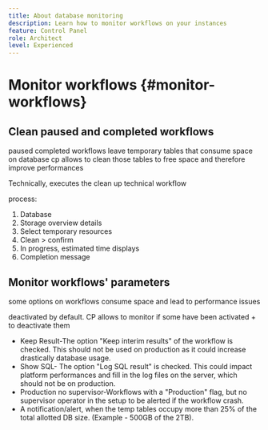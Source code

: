 ```yaml
---
title: About database monitoring
description: Learn how to monitor workflows on your instances
feature: Control Panel
role: Architect
level: Experienced
---
```

# Monitor workflows {#monitor-workflows}

## Clean paused and completed workflows

paused completed workflows leave temporary tables that consume space on database
cp allows to clean those tables to free space and therefore improve performances

Technically, executes the clean up technical workflow

process:
1. Database
2. Storage overview details
3. Select temporary resources
4. Clean > confirm
5. In progress, estimated time displays
6. Completion message

## Monitor workflows' parameters 

some options on workflows consume space and lead to performance issues

deactivated by default. CP allows to monitor if some have been activated + to deactivate them

* Keep Result-The option "Keep interim results" of the workflow is checked. This should not be used on production as it could increase drastically database usage.
* Show SQL- The option "Log SQL result" is checked. This could impact platform performances and fill in the log files on the server, which should not be on production.
* Production no supervisor-Workflows with a "Production" flag, but no supervisor operator in the setup to be alerted if the workflow crash.
* A notification/alert, when the temp tables occupy more than 25% of the total allotted DB size. (Example - 500GB of the 2TB).
